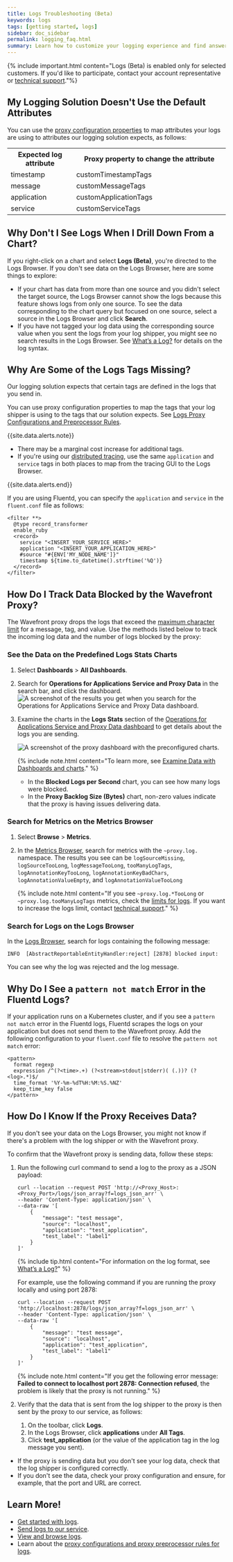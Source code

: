 ```yaml
---
title: Logs Troubleshooting (Beta)
keywords: logs
tags: [getting started, logs]
sidebar: doc_sidebar
permalink: logging_faq.html
summary: Learn how to customize your logging experience and find answers for frequently asked questions.
---
```


{% include important.html content="Logs (Beta) is enabled only for selected customers. If you'd like to participate, contact your account representative or [technical support](wavefront_support_feedback.html#support)."%}

## My Logging Solution Doesn't Use the Default Attributes

You can use the [proxy configuration properties](logging_proxy_configurations.html) to map attributes your logs are using to attributes our logging solution expects, as follows:

<table>
<tr>
  <th width="30%">
  Expected log attribute
  </th>
  <th width="70%">
  Proxy property to change the attribute
  </th>
</tr>
<tr>
<td>timestamp </td>
<td>customTimestampTags</td> </tr>
<tr><td>message </td>
<td>customMessageTags </td> </tr>
<tr><td>application </td>
<td>customApplicationTags  </td> </tr>
<tr><td>service </td>
<td>customServiceTags </td> </tr>
</table>


## Why Don't I See Logs When I Drill Down From a Chart?

If you right-click on a chart and select **Logs (Beta)**, you're directed to the Logs Browser. If you don't see data on the Logs Browser, here are some things to explore:
* If your chart has data from more than one source and you didn't select the target source, the Logs Browser cannot show the logs because this feature shows logs from only one source. To see the data corresponding to the chart query but focused on one source, select a source in the Logs Browser and click **Search**.
* If you have not tagged your log data using the corresponding source value when you sent the logs from your log shipper, you might see no search results in the Logs Browser. See [What’s a Log?](logging_overview.html#whats-a-log) for details on the log syntax.

## Why Are Some of the Logs Tags Missing?

Our logging solution expects that certain tags are defined in the logs that you send in.

You can use proxy configuration properties to map the tags that your log shipper is using to the tags that our solution expects. See [Logs Proxy Configurations and Preprocessor Rules](logging_proxy_configurations.html).

{{site.data.alerts.note}}
  <ul>
    <li>
      There may be a marginal cost increase for additional tags.
    </li>
    <li>
      If you're using our <a href="tracing_basics.html">distributed tracing</a>, use the same <code>application</code> and <code>service</code> tags in both places to map from the tracing GUI to the Logs Browser.
    </li>
  </ul>
{{site.data.alerts.end}}


If you are using Fluentd, you can specify the `application` and `service` in the `fluent.conf` file as follows:
```
<filter **>
  @type record_transformer
  enable_ruby
  <record>
    service "<INSERT_YOUR_SERVICE_HERE>"
    application "<INSERT_YOUR_APPLICATION_HERE>"
    #source "#{ENV['MY_NODE_NAME']}"
    timestamp ${time.to_datetime().strftime('%Q')}
  </record>
</filter>

```

## How Do I Track Data Blocked by the Wavefront Proxy?

The Wavefront proxy drops the logs that exceed the [maximum character limit](logging_send_logs.html#limits-for-logs) for a message, tag, and value. Use the methods listed below to track the incoming log data and the number of logs blocked by the proxy:

### See the Data on the Predefined Logs Stats Charts

1. Select **Dashboards** > **All Dashboards**.
1. Search for **Operations for Applications Service and Proxy Data** in the search bar, and click the dashboard.
    ![A screenshot of the results you get when you search for  the Operations for Applications Service and Proxy Data dashboard. ](images/logs_wavefront_service_and_proxy_data.png)
1. Examine the charts in the **Logs Stats** section of the [Operations for Applications Service and Proxy Data dashboard](wavefront_monitoring.html#operations-for-applications-service-and-proxy-data-dashboard) to get details about the logs you are sending.

    ![A screenshot of the proxy dashboard with the preconfigured charts.](images/logging_proxy_logs_dashboard.png)

    {% include note.html content="To learn more, see [Examine Data with Dashboards and charts](ui_examine_data.html)." %}

    - In the **Blocked Logs per Second** chart, you can see how many logs were blocked.
    - In the **Proxy Backlog Size (Bytes)** chart, non-zero values indicate that the proxy is having issues delivering data.

### Search for Metrics on the Metrics Browser

1. Select **Browse** > **Metrics**.
1. In the [Metrics Browser](metrics_managing.html), search for metrics with the `~proxy.log.` namespace. The results you see can be `logSourceMissing`, `logSourceTooLong`, `logMessageTooLong`, `tooManyLogTags`, `logAnnotationKeyTooLong`, `logAnnotationKeyBadChars`, `logAnnotationValueEmpty`, and `logAnnotationValueTooLong`
  
    {% include note.html content="If you see `~proxy.log.*TooLong` or `~proxy.log.tooManyLogTags` metrics, check the [limits for logs](logging_send_logs.html#limits-for-logs). If you want to increase the logs limit, contact [technical support](wavefront_support_feedback.html#support)." %}

### Search for Logs on the Logs Browser

In the [Logs Browser](logging_log_browser.html), search for logs containing the following message:

```
INFO  [AbstractReportableEntityHandler:reject] [2878] blocked input:
```

You can see why the log was rejected and the log message.

## Why Do I See a `pattern not match` Error in the Fluentd Logs?

If your application runs on a Kubernetes cluster, and if you see a `pattern not match` error in the Fluentd logs, Fluentd scrapes the logs on your application but does not send them to the Wavefront proxy. Add the following configuration to your `fluent.conf` file to resolve the `pattern not match` error:

```
<pattern>
  format regexp
  expression /^(?<time>.+) (?<stream>stdout|stderr)( (.))? (?<log>.*)$/
  time_format '%Y-%m-%dT%H:%M:%S.%NZ'
  keep_time_key false
</pattern>
```

## How Do I Know If the Proxy Receives Data?

If you don't see your data on the Logs Browser, you might not know if there's a problem with the log shipper or with the Wavefront proxy.

To confirm that the Wavefront proxy is sending data, follow these steps:

1. Run the following curl command to send a log to the proxy as a JSON payload:

    ```
    curl --location --request POST 'http://<Proxy_Host>:<Proxy_Port>/logs/json_array?f=logs_json_arr' \
    --header 'Content-Type: application/json' \
    --data-raw '[
        {
            "message": "test message",
            "source": "localhost",
            "application": "test_application",
            "test_label": "label1"
        }
    ]'
    ```
    {% include tip.html content="For information on the log format, see [What’s a Log?](logging_overview.html#whats-a-log)" %}

    For example, use the following command if you are running the proxy locally and using port 2878:

    ```
    curl --location --request POST 'http://localhost:2878/logs/json_array?f=logs_json_arr' \
    --header 'Content-Type: application/json' \
    --data-raw '[
        {
            "message": "test message",
            "source": "localhost",
            "application": "test_application",
            "test_label": "label1"
        }
    ]'
    ```
    {% include note.html content="If you get the following error message: **Failed to connect to localhost port 2878: Connection refused**, the problem is likely that the proxy is not running." %}

1. Verify that the data that is sent from the log shipper to the proxy is then sent by the proxy to our service, as follows:
    1. On the toolbar, click **Logs**.
    1. In the Logs Browser, click **applications** under **All Tags**.
    1. Click **test_application** (or the value of the application tag in the log message you sent).

* If the proxy is sending data but you don't see your log data, check that the log shipper is configured correctly.
* If you don't see the data, check your proxy configuration and ensure, for example, that the port and URL are correct.


## Learn More!

* [Get started with logs](logging_overview.html).
* [Send logs to our service](logging_send_logs.html).
* [View and browse logs](logging_log_browser.html).
* Learn about the [proxy configurations and proxy preprocessor rules for logs](logging_proxy_configurations.html).

